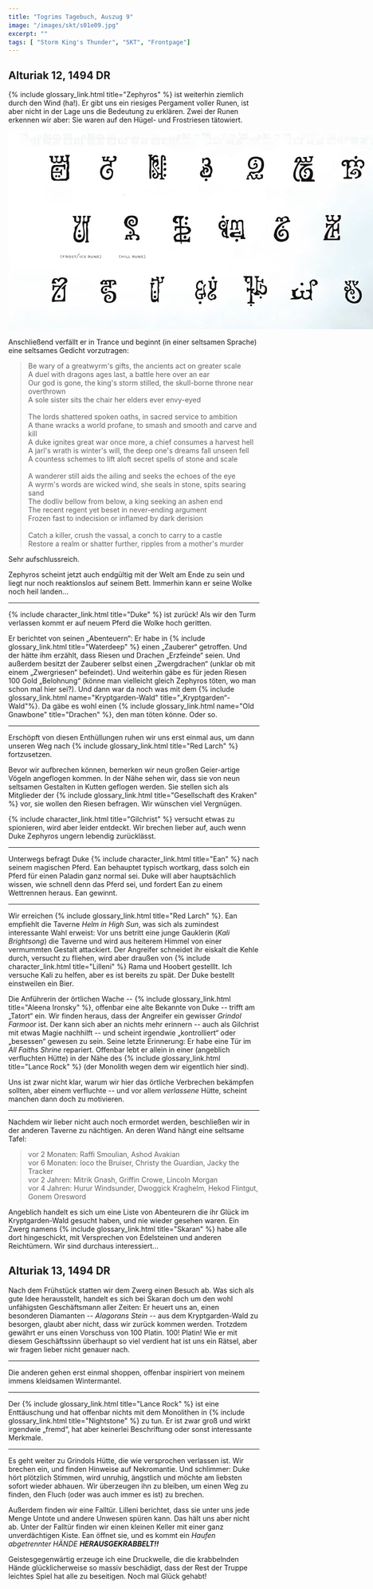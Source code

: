 ```yaml
---
title: "Togrims Tagebuch, Auszug 9"
image: "/images/skt/s01e09.jpg"
excerpt: ""
tags: [ "Storm King's Thunder", "SKT", "Frontpage"]
---
```


## Alturiak 12, 1494 DR

{% include glossary_link.html title="Zephyros" %} ist weiterhin ziemlich durch
den Wind (ha!). Er gibt uns ein riesiges Pergament voller Runen, ist aber
nicht in der Lage uns die Bedeutung zu erklären. Zwei der Runen erkennen wir
aber: Sie waren auf den Hügel- und Frostriesen tätowiert.

<img src='/images/skt/giant-runes.jpg' style='max-width: 800px;' />

Anschließend verfällt er in Trance und beginnt (in einer seltsamen
Sprache) eine seltsames Gedicht vorzutragen:

> Be wary of a greatwyrm's gifts, the ancients act on greater scale<br>
> A duel with dragons ages last, a battle here over an ear<br>
> Our god is gone, the king's storm stilled, the skull-borne throne near overthrown<br>
> A sole sister sits the chair her elders ever envy-eyed <br>
> <br>
> The lords shattered spoken oaths, in sacred service to ambition<br>
> A thane wracks a world profane, to smash and smooth and carve and kill<br>
> A duke ignites great war once more, a chief consumes a harvest hell<br>
> A jarl's wrath is winter's will, the deep one's dreams fall unseen fell<br>
> A countess schemes to lift aloft secret spells of stone and scale<br>
> <br>
> A wanderer still aids the ailing and seeks the echoes of the eye<br>
> A wyrm's words are wicked wind, she seals in stone, spits searing sand<br>
> The dodliv bellow from below, a king seeking an ashen end<br>
> The recent regent yet beset in never-ending argument<br>
> Frozen fast to indecision or inflamed by dark derision<br>
> <br>
> Catch a killer, crush the vassal, a conch to carry to a castle<br>
> Restore a realm or shatter further, ripples from a mother's murder<br>

Sehr aufschlussreich.

Zephyros scheint jetzt auch endgültig mit der Welt am Ende zu sein und liegt nur
noch reaktionslos auf seinem Bett. Immerhin kann er seine Wolke noch heil
landen...

---

{% include character_link.html title="Duke" %} ist zurück! Als wir den Turm verlassen kommt er auf neuem Pferd die Wolke
hoch geritten.

Er berichtet von seinen „Abenteuern“: Er habe in {% include glossary_link.html
title="Waterdeep" %} einen „Zauberer“ getroffen. Und der hätte ihm erzählt, dass Riesen
und Drachen „Erzfeinde“ seien. Und außerdem besitzt der Zauberer selbst einen „Zwergdrachen“
(unklar ob mit einem „Zwergriesen“ befeindet). Und weiterhin gäbe es für jeden
Riesen 100 Gold „Belohnung“ (könne man vielleicht gleich Zephyros töten, wo man
schon mal hier sei?). Und dann war da noch was mit dem {% include
glossary_link.html name="Kryptgarden-Wald" title="„Kryptgarden“-Wald"%}. Da
gäbe es wohl einen {% include glossary_link.html name="Old Gnawbone" title="Drachen" %}, den man töten könne. Oder so.

---

Erschöpft von diesen Enthüllungen ruhen wir uns erst einmal aus, um dann
unseren Weg nach {% include glossary_link.html title="Red Larch" %} fortzusetzen.

Bevor wir aufbrechen können, bemerken wir neun großen Geier-artige
Vögeln angeflogen kommen. In der Nähe sehen wir, dass sie von neun seltsamen
Gestalten in Kutten geflogen werden. Sie stellen sich als Mitglieder der {% include
glossary_link.html title="Gesellschaft des Kraken" %} vor, sie wollen den Riesen
befragen. Wir wünschen viel Vergnügen.

{% include character_link.html title="Gilchrist" %} versucht etwas zu spionieren, wird aber leider entdeckt. Wir
brechen lieber auf, auch wenn Duke Zephyros ungern lebendig zurücklässt.

---

Unterwegs befragt Duke {% include character_link.html title="Ean" %} nach seinem magischen Pferd. Ean behauptet typisch wortkarg,
dass solch ein Pferd für einen Paladin ganz normal sei. Duke will aber hauptsächlich wissen, wie schnell
denn das Pferd sei, und fordert Ean zu einem Wettrennen heraus. Ean gewinnt.

---

Wir erreichen {% include glossary_link.html title="Red Larch" %}. Ean empfiehlt
die Taverne _Helm in High Sun_, was sich als zumindest interessante Wahl
erweist: Vor uns betritt eine junge Gauklerin (_Kali Brightsong_)
die Taverne und wird aus heiterem Himmel von einer vermummten Gestalt attackiert.
Der Angreifer schneidet ihr eiskalt die Kehle durch, versucht zu fliehen,
wird aber draußen von {% include character_link.html title="Lilleni" %} Rama und Hoobert gestelllt. Ich versuche Kali zu helfen,
aber es ist bereits zu spät. Der Duke bestellt einstweilen ein Bier.

Die Anführerin der örtlichen Wache -- {% include glossary_link.html
title="Aleena Ironsky" %}, offenbar eine alte Bekannte von Duke -- trifft am
„Tatort“ ein. Wir finden heraus, dass der Angreifer ein gewisser *Grindol
Farmoor* ist.  Der kann sich aber an nichts mehr erinnern -- auch als Gilchrist
mit etwas Magie nachhilft --  und scheint irgendwie „kontrolliert“ oder
„besessen“ gewesen zu sein.  Seine letzte Erinnerung: Er habe
eine Tür im _All Faiths Shrine_ repariert. Offenbar lebt er allein in einer
(angeblich verfluchten Hütte) in der Nähe des {% include glossary_link.html
title="Lance Rock" %} (der Monolith wegen dem wir eigentlich hier sind).

Uns ist zwar nicht klar, warum wir hier das örtliche Verbrechen bekämpfen
sollten, aber einem verfluchte -- und vor allem _verlassene_ Hütte, scheint
manchen dann doch zu motivieren.

---

Nachdem wir lieber nicht auch noch ermordet werden, beschließen wir in der
anderen Taverne zu nächtigen. An deren Wand hängt eine seltsame Tafel:

> vor 2 Monaten: Raffi Smoulian, Ashod Avakian<br>
> vor 6 Monaten: Ioco the Bruiser, Christy the Guardian, Jacky the Tracker<br>
> vor 2 Jahren: Mitrik Gnash, Griffin Crowe, Lincoln Morgan<br>
> vor 4 Jahren: Hurur Windsunder, Dwoggick Kraghelm, Hekod Flintgut, Gonem Oresword<br>

Angeblich handelt es sich um eine Liste von Abenteurern die ihr Glück im Kryptgarden-Wald gesucht
haben, und nie wieder gesehen waren. Ein Zwerg namens {% include
glossary_link.html title="Skaran" %} habe alle dort hingeschickt, mit
Versprechen von Edelsteinen und anderen Reichtümern. Wir sind durchaus interessiert...

## Alturiak 13, 1494 DR

Nach dem Frühstück statten wir dem Zwerg einen Besuch ab. Was sich als gute Idee herausstellt,
handelt es sich bei Skaran doch um den wohl unfähigsten Geschäftsmann aller Zeiten:
Er heuert uns an, einen besonderen Diamanten -- _Alagorans Stein_ -- aus dem
Kryptgarden-Wald zu besorgen, glaubt aber nicht, dass wir zurück kommen werden.
Trotzdem gewährt er uns einen Vorschuss von 100 Platin. 100! Platin! Wie er mit
diesem Geschäftssinn überhaupt so viel verdient hat ist uns ein Rätsel, aber wir fragen
lieber nicht genauer nach.

---

Die anderen gehen erst einmal shoppen, offenbar inspiriert von meinem immens kleidsamen
Wintermantel.

---

Der {% include glossary_link.html title="Lance Rock" %} ist eine Enttäuschung und
hat offenbar nichts mit dem Monolithen in {% include glossary_link.html
title="Nightstone" %} zu tun. Er ist zwar groß und wirkt irgendwie „fremd“,
hat aber keinerlei Beschriftung oder sonst interessante Merkmale.

---

Es geht weiter zu Grindols Hütte, die wie versprochen verlassen ist. Wir brechen
ein, und finden Hinweise auf Nekromantie. Und schlimmer: Duke hört
plötzlich Stimmen, wird unruhig, ängstlich und möchte am liebsten sofort wieder
abhauen. Wir überzeugen ihn zu bleiben, um einen Weg zu finden, den Fluch
(oder was auch immer es ist) zu brechen.

Außerdem finden wir eine Falltür. Lilleni berichtet, dass sie unter uns jede
Menge Untote und andere Unwesen spüren kann. Das hält uns aber nicht ab. Unter
der Falltür finden wir einen kleinen Keller mit einer ganz unverdächtigen Kiste.
Ean öffnet sie, und es kommt ein *Haufen abgetrennter HÄNDE **HERAUSGEKRABBELT!!***

Geistesgegenwärtig erzeuge ich eine Druckwelle, die die krabbelnden Hände
glücklicherweise so massiv beschädigt, dass der Rest der Truppe leichtes Spiel
hat alle zu beseitigen. Noch mal Glück gehabt!
